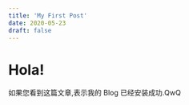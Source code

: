 ```yaml
---
title: 'My First Post'
date: 2020-05-23
draft: false
---
```


# Hola!

如果您看到这篇文章,表示我的 Blog 已经安装成功.QwQ
